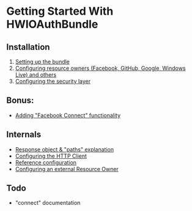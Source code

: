 Getting Started With HWIOAuthBundle
===================================

## Installation

1. [Setting up the bundle](1-setting_up_the_bundle.md)
2. [Configuring resource owners (Facebook, GitHub, Google, Windows Live) and others](2-configuring_resource_owners.md)
3. [Configuring the security layer](3-configuring_the_security_layer.md)

## Bonus:

- [Adding "Facebook Connect" functionality](bonus/facebook-connect.md)

## Internals

- [Response object & "paths" explanation](internals/response_object_and_paths.md)
- [Configuring the HTTP Client](internals/configuring_the_http_client.md)
- [Reference configuration](internals/reference_configuration.md)
- [Configuring an external Resource Owner](internals/external_resource_owner.md)

## Todo

- "connect" documentation
